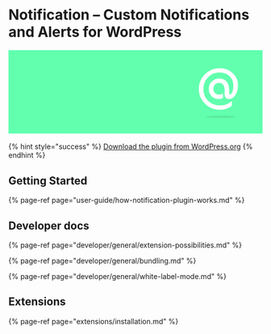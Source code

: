 # Notification – Custom Notifications and Alerts for WordPress

![](.gitbook/assets/notification-hires.png)

{% hint style="success" %}
[Download the plugin from WordPress.org](https://wordpress.org/plugins/notification/)
{% endhint %}

## Getting Started

{% page-ref page="user-guide/how-notification-plugin-works.md" %}

## Developer docs

{% page-ref page="developer/general/extension-possibilities.md" %}

{% page-ref page="developer/general/bundling.md" %}

{% page-ref page="developer/general/white-label-mode.md" %}

## Extensions

{% page-ref page="extensions/installation.md" %}

